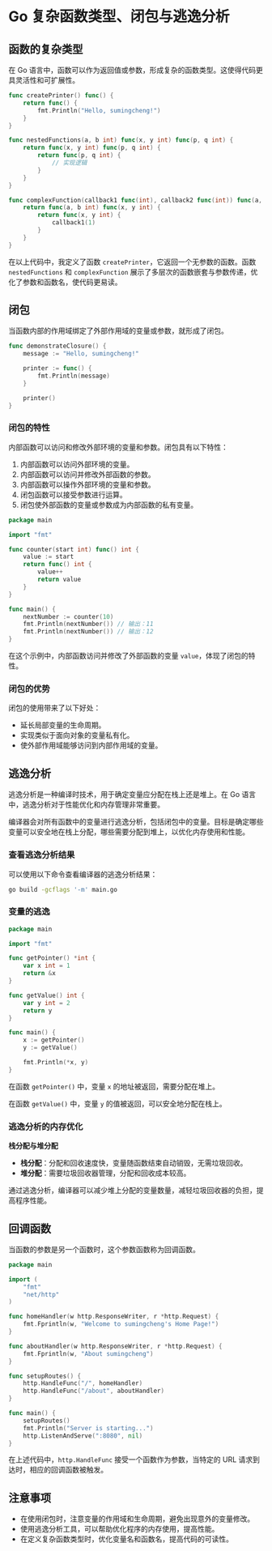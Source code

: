 # Go 复杂函数类型、闭包与逃逸分析

## 函数的复杂类型

在 Go 语言中，函数可以作为返回值或参数，形成复杂的函数类型。这使得代码更具灵活性和可扩展性。

```go
func createPrinter() func() {
    return func() {
        fmt.Println("Hello, sumingcheng!")
    }
}

func nestedFunctions(a, b int) func(x, y int) func(p, q int) {
    return func(x, y int) func(p, q int) {
        return func(p, q int) {
            // 实现逻辑
        }
    }
}

func complexFunction(callback1 func(int), callback2 func(int)) func(a, b int) func(x, y int) {
    return func(a, b int) func(x, y int) {
        return func(x, y int) {
            callback1(1)
        }
    }
}
```

在以上代码中，我定义了函数 `createPrinter`，它返回一个无参数的函数。函数 `nestedFunctions` 和 `complexFunction` 展示了多层次的函数嵌套与参数传递，优化了参数和函数名，使代码更易读。

## 闭包

当函数内部的作用域绑定了外部作用域的变量或参数，就形成了闭包。

```go
func demonstrateClosure() {
    message := "Hello, sumingcheng!"

    printer := func() {
        fmt.Println(message)
    }

    printer()
}
```

### 闭包的特性

内部函数可以访问和修改外部环境的变量和参数。闭包具有以下特性：

1. 内部函数可以访问外部环境的变量。
2. 内部函数可以访问并修改外部函数的参数。
3. 内部函数可以操作外部环境的变量和参数。
4. 闭包函数可以接受参数进行运算。
5. 闭包使外部函数的变量或参数成为内部函数的私有变量。

```go
package main

import "fmt"

func counter(start int) func() int {
    value := start
    return func() int {
        value++
        return value
    }
}

func main() {
    nextNumber := counter(10)
    fmt.Println(nextNumber()) // 输出：11
    fmt.Println(nextNumber()) // 输出：12
}
```

在这个示例中，内部函数访问并修改了外部函数的变量 `value`，体现了闭包的特性。

### 闭包的优势

闭包的使用带来了以下好处：

- 延长局部变量的生命周期。
- 实现类似于面向对象的变量私有化。
- 使外部作用域能够访问到内部作用域的变量。

## 逃逸分析

逃逸分析是一种编译时技术，用于确定变量应分配在栈上还是堆上。在 Go 语言中，逃逸分析对于性能优化和内存管理非常重要。

编译器会对所有函数中的变量进行逃逸分析，包括闭包中的变量。目标是确定哪些变量可以安全地在栈上分配，哪些需要分配到堆上，以优化内存使用和性能。

### 查看逃逸分析结果

可以使用以下命令查看编译器的逃逸分析结果：

```bash
go build -gcflags '-m' main.go
```

### 变量的逃逸

```go
package main

import "fmt"

func getPointer() *int {
    var x int = 1
    return &x
}

func getValue() int {
    var y int = 2
    return y
}

func main() {
    x := getPointer()
    y := getValue()

    fmt.Println(*x, y)
}
```

在函数 `getPointer()` 中，变量 `x` 的地址被返回，需要分配在堆上。

在函数 `getValue()` 中，变量 `y` 的值被返回，可以安全地分配在栈上。

### 逃逸分析的内存优化

**栈分配与堆分配**

- **栈分配**：分配和回收速度快，变量随函数结束自动销毁，无需垃圾回收。
- **堆分配**：需要垃圾回收器管理，分配和回收成本较高。

通过逃逸分析，编译器可以减少堆上分配的变量数量，减轻垃圾回收器的负担，提高程序性能。

## 回调函数

当函数的参数是另一个函数时，这个参数函数称为回调函数。

```go
package main

import (
    "fmt"
    "net/http"
)

func homeHandler(w http.ResponseWriter, r *http.Request) {
    fmt.Fprintln(w, "Welcome to sumingcheng's Home Page!")
}

func aboutHandler(w http.ResponseWriter, r *http.Request) {
    fmt.Fprintln(w, "About sumingcheng")
}

func setupRoutes() {
    http.HandleFunc("/", homeHandler)
    http.HandleFunc("/about", aboutHandler)
}

func main() {
    setupRoutes()
    fmt.Println("Server is starting...")
    http.ListenAndServe(":8080", nil)
}
```

在上述代码中，`http.HandleFunc` 接受一个函数作为参数，当特定的 URL 请求到达时，相应的回调函数被触发。

## 注意事项

- 在使用闭包时，注意变量的作用域和生命周期，避免出现意外的变量修改。
- 使用逃逸分析工具，可以帮助优化程序的内存使用，提高性能。
- 在定义复杂函数类型时，优化变量名和函数名，提高代码的可读性。

